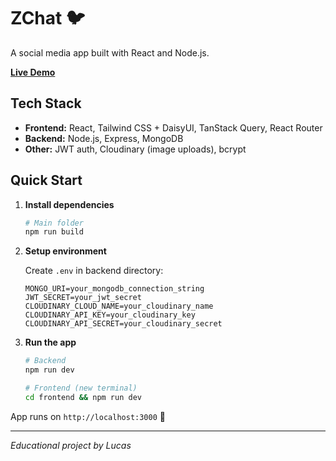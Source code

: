 # ZChat 🐦

A social media app built with React and Node.js.

**[Live Demo](https://social-media-demo-qd5t.onrender.com/login)**

## Tech Stack
- **Frontend:** React, Tailwind CSS + DaisyUI, TanStack Query, React Router
- **Backend:** Node.js, Express, MongoDB
- **Other:** JWT auth, Cloudinary (image uploads), bcrypt

## Quick Start

1. **Install dependencies**
   ```bash
   # Main folder
   npm run build
   ```

2. **Setup environment**
   
   Create `.env` in backend directory:
   ```env
   MONGO_URI=your_mongodb_connection_string
   JWT_SECRET=your_jwt_secret
   CLOUDINARY_CLOUD_NAME=your_cloudinary_name
   CLOUDINARY_API_KEY=your_cloudinary_key
   CLOUDINARY_API_SECRET=your_cloudinary_secret
   ```

3. **Run the app**
   ```bash
   # Backend
   npm run dev
   
   # Frontend (new terminal)
   cd frontend && npm run dev
   ```

App runs on `http://localhost:3000` 🚀

---

*Educational project by Lucas*